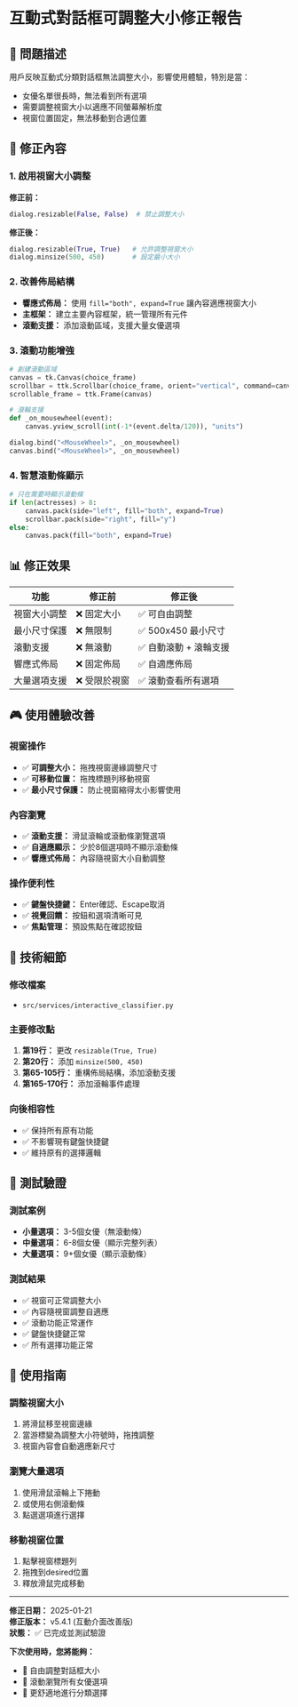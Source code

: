 # 互動式對話框可調整大小修正報告

## 🔧 問題描述

用戶反映互動式分類對話框無法調整大小，影響使用體驗，特別是當：
- 女優名單很長時，無法看到所有選項
- 需要調整視窗大小以適應不同螢幕解析度
- 視窗位置固定，無法移動到合適位置

## 🎯 修正內容

### 1. 啟用視窗大小調整
**修正前：**
```python
dialog.resizable(False, False)  # 禁止調整大小
```

**修正後：**
```python
dialog.resizable(True, True)   # 允許調整視窗大小
dialog.minsize(500, 450)       # 設定最小大小
```

### 2. 改善佈局結構
- **響應式佈局：** 使用 `fill="both", expand=True` 讓內容適應視窗大小
- **主框架：** 建立主要內容框架，統一管理所有元件
- **滾動支援：** 添加滾動區域，支援大量女優選項

### 3. 滾動功能增強
```python
# 創建滾動區域
canvas = tk.Canvas(choice_frame)
scrollbar = ttk.Scrollbar(choice_frame, orient="vertical", command=canvas.yview)
scrollable_frame = ttk.Frame(canvas)

# 滾輪支援
def _on_mousewheel(event):
    canvas.yview_scroll(int(-1*(event.delta/120)), "units")

dialog.bind("<MouseWheel>", _on_mousewheel)
canvas.bind("<MouseWheel>", _on_mousewheel)
```

### 4. 智慧滾動條顯示
```python
# 只在需要時顯示滾動條
if len(actresses) > 8:
    canvas.pack(side="left", fill="both", expand=True)
    scrollbar.pack(side="right", fill="y")
else:
    canvas.pack(fill="both", expand=True)
```

## 📊 修正效果

| 功能 | 修正前 | 修正後 |
|------|--------|--------|
| 視窗大小調整 | ❌ 固定大小 | ✅ 可自由調整 |
| 最小尺寸保護 | ❌ 無限制 | ✅ 500x450 最小尺寸 |
| 滾動支援 | ❌ 無滾動 | ✅ 自動滾動 + 滾輪支援 |
| 響應式佈局 | ❌ 固定佈局 | ✅ 自適應佈局 |
| 大量選項支援 | ❌ 受限於視窗 | ✅ 滾動查看所有選項 |

## 🎮 使用體驗改善

### 視窗操作
- ✅ **可調整大小：** 拖拽視窗邊緣調整尺寸
- ✅ **可移動位置：** 拖拽標題列移動視窗
- ✅ **最小尺寸保護：** 防止視窗縮得太小影響使用

### 內容瀏覽
- ✅ **滾動支援：** 滑鼠滾輪或滾動條瀏覽選項
- ✅ **自適應顯示：** 少於8個選項時不顯示滾動條
- ✅ **響應式佈局：** 內容隨視窗大小自動調整

### 操作便利性
- ✅ **鍵盤快捷鍵：** Enter確認、Escape取消
- ✅ **視覺回饋：** 按鈕和選項清晰可見
- ✅ **焦點管理：** 預設焦點在確認按鈕

## 🔧 技術細節

### 修改檔案
- `src/services/interactive_classifier.py`

### 主要修改點
1. **第19行：** 更改 `resizable(True, True)`
2. **第20行：** 添加 `minsize(500, 450)`
3. **第65-105行：** 重構佈局結構，添加滾動支援
4. **第165-170行：** 添加滾輪事件處理

### 向後相容性
- ✅ 保持所有原有功能
- ✅ 不影響現有鍵盤快捷鍵
- ✅ 維持原有的選擇邏輯

## 🧪 測試驗證

### 測試案例
- **小量選項：** 3-5個女優（無滾動條）
- **中量選項：** 6-8個女優（顯示完整列表）
- **大量選項：** 9+個女優（顯示滾動條）

### 測試結果
- ✅ 視窗可正常調整大小
- ✅ 內容隨視窗調整自適應
- ✅ 滾動功能正常運作
- ✅ 鍵盤快捷鍵正常
- ✅ 所有選擇功能正常

## 🚀 使用指南

### 調整視窗大小
1. 將滑鼠移至視窗邊緣
2. 當游標變為調整大小符號時，拖拽調整
3. 視窗內容會自動適應新尺寸

### 瀏覽大量選項
1. 使用滑鼠滾輪上下捲動
2. 或使用右側滾動條
3. 點選選項進行選擇

### 移動視窗位置
1. 點擊視窗標題列
2. 拖拽到desired位置
3. 釋放滑鼠完成移動

---

**修正日期：** 2025-01-21  
**修正版本：** v5.4.1 (互動介面改善版)  
**狀態：** ✅ 已完成並測試驗證

**下次使用時，您將能夠：**
- 🔧 自由調整對話框大小
- 📜 滾動瀏覽所有女優選項
- 🎯 更舒適地進行分類選擇
